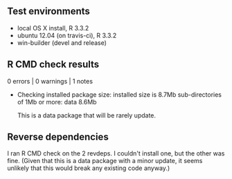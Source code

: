 ## Test environments
* local OS X install, R 3.3.2
* ubuntu 12.04 (on travis-ci), R 3.3.2
* win-builder (devel and release)

## R CMD check results

0 errors | 0 warnings | 1 notes

* Checking installed package size:
  installed size is  8.7Mb
  sub-directories of 1Mb or more:
    data   8.6Mb

  This is a data package that will be rarely update.

## Reverse dependencies

I ran R CMD check on the 2 revdeps. I couldn't install one, but the other was fine. (Given that this is a data package with a minor update, it seems unlikely that this would break any existing code anyway.)
